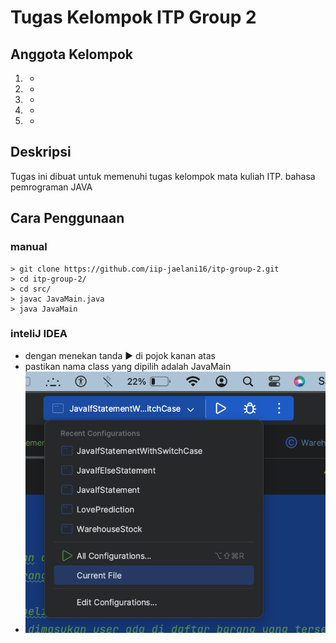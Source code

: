 # Tugas Kelompok ITP Group 2

## Anggota Kelompok

1.  -
2.  -
3.  -
4.  -
5.  -

## Deskripsi

Tugas ini dibuat untuk memenuhi tugas kelompok mata kuliah ITP. bahasa pemrograman JAVA

## Cara Penggunaan

### manual

```shell
> git clone https://github.com/iip-jaelani16/itp-group-2.git
> cd itp-group-2/
> cd src/
> javac JavaMain.java
> java JavaMain
```

### inteliJ IDEA

- dengan menekan tanda ▶️ di pojok kanan atas
- pastikan nama class yang dipilih adalah JavaMain
- <img src="./assets/intelliJ.png" width="500">
